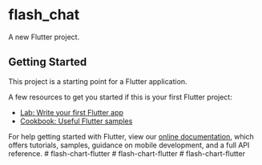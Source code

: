 # flash_chat

A new Flutter project.

## Getting Started

This project is a starting point for a Flutter application.

A few resources to get you started if this is your first Flutter project:

- [Lab: Write your first Flutter app](https://flutter.dev/docs/get-started/codelab)
- [Cookbook: Useful Flutter samples](https://flutter.dev/docs/cookbook)

For help getting started with Flutter, view our
[online documentation](https://flutter.dev/docs), which offers tutorials,
samples, guidance on mobile development, and a full API reference.
#   f l a s h - c h a r t - f l u t t e r  
 #   f l a s h - c h a r t - f l u t t e r  
 #   f l a s h - c h a r t - f l u t t e r  
 